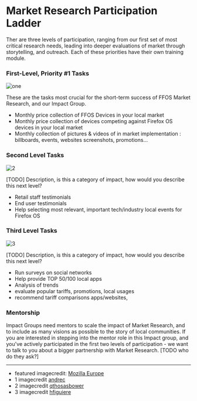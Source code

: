 # Market Research Participation Ladder




Ther are three levels of participation, ranging from our first set of most critical research needs, leading into deeper evaluations of market through storytelling, and outreach.  Each of these priorities have their own training module.

### First-Level, Priority #1 Tasks
![one](http://tiptoes.ca/wp-content/uploads/2015/02/2893549851_ef5121f78b_m.jpg)

These are the tasks most crucial for the short-term success of FFOS Market Research, and our Impact Group.
 
* Monthly price collection of FFOS Devices in your local market
* Monthly price collection of devices competing against Firefox OS devices in your local market
* Monthly collection of pictures & videos of in market implementation : billboards, events, websites screenshots, promotions…

### Second Level Tasks

![2](http://tiptoes.ca/wp-content/uploads/2015/02/3563420741_847725b086_m.jpg)

[TODO] Description, is this a category of impact, how would you describe this next level?

* Retail staff testimonials
* End user testimonials
* Help selecting most relevant, important tech/industry local events for Firefox OS

### Third Level Tasks

![3](http://tiptoes.ca/wp-content/uploads/2015/02/4802869688_cdc82146a0_m.jpg)

[TODO] Description, is this a category of impact, how would you describe this next level?

* Run surveys on social networks
* Help provide TOP 50/100 local apps
* Analysis of trends
* evaluate popular tariffs, promotions, local usages
* recommend tariff comparisons apps/websites, 


### Mentorship

Impact Groups need mentors to scale the impact of Market Research, and to include as many visions as possible to the story of local communities.  If you are interested in stepping into the mentor role in this Impact group, and you've actively participated in the first two levels of participation - we want to talk to you about a bigger partnership with Market Research.  [TODO who do they ask?]

---

* featured imagecredit: [Mozilla Europe](https://www.flickr.com/photos/mozillaeu/)
* 1 imagecredit [andrec](https://www.flickr.com/photos/andrec/)
* 2 imagecredit [qthosasbower](https://www.flickr.com/photos/qthomasbower/)
* 3 imagecredit [hfiguiere]()
